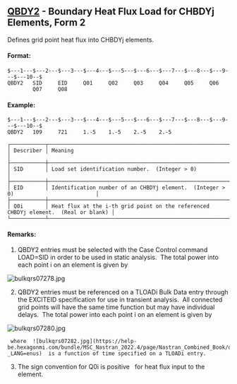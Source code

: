 ## [QBDY2](https://help.hexagonmi.com/bundle/MSC_Nastran_2022.4/page/Nastran_Combined_Book/qrg/bulkqrs/TOC.QBDY2.xhtml) - Boundary Heat Flux Load for CHBDYj Elements, Form 2

Defines grid point heat flux into CHBDYj elements.

#### Format:

```nastran
$---1---$---2---$---3---$---4---$---5---$---6---$---7---$---8---$---9---$---10--$
QBDY2   SID     EID     Q01     Q02     Q03     Q04     Q05     Q06             
        Q07     Q08                                                             
```
#### Example:

```nastran
$---1---$---2---$---3---$---4---$---5---$---6---$---7---$---8---$---9---$---10--$
QBDY2   109     721     1.-5    1.-5    2.-5    2.-5                            
```
```text
┌───────────┬─────────────────────────────────────────────────────────────────────────────────────┐
│ Describer │ Meaning                                                                             │
├───────────┼─────────────────────────────────────────────────────────────────────────────────────┤
│ SID       │ Load set identification number.  (Integer > 0)                                      │
├───────────┼─────────────────────────────────────────────────────────────────────────────────────┤
│ EID       │ Identification number of an CHBDYj element.  (Integer > 0)                          │
├───────────┼─────────────────────────────────────────────────────────────────────────────────────┤
│ Q0i       │ Heat flux at the i-th grid point on the referenced CHBDYj element.  (Real or blank) │
└───────────┴─────────────────────────────────────────────────────────────────────────────────────┘
```
#### Remarks:

1. QBDY2 entries must be selected with the Case Control command LOAD=SID in order to be used in static analysis.  The total power into each point i on an element is given by

![bulkqrs07278.jpg](https://help-be.hexagonmi.com/bundle/MSC_Nastran_2022.4/page/Nastran_Combined_Book/qrg/bulkqrs/../../../assets/bulkqrs07278.jpg?_LANG=enus)  

2. QBDY2 entries must be referenced on a TLOADi Bulk Data entry through the EXCITEID specification for use in transient analysis.  All connected grid points will have the same time function but may have individual delays.  The total power into each point i on an element is given by

![bulkqrs07280.jpg](https://help-be.hexagonmi.com/bundle/MSC_Nastran_2022.4/page/Nastran_Combined_Book/qrg/bulkqrs/../../../assets/bulkqrs07280.jpg?_LANG=enus)  

     where  ![bulkqrs07282.jpg](https://help-be.hexagonmi.com/bundle/MSC_Nastran_2022.4/page/Nastran_Combined_Book/qrg/bulkqrs/../../../assets/bulkqrs07282.jpg?_LANG=enus)  is a function of time specified on a TLOADi entry.

3. The sign convention for Q0i is positive   for heat flux input to the element.

